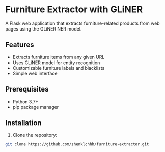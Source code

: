 # Furniture Extractor with GLiNER

A Flask web application that extracts furniture-related products from web pages using the GLiNER NER model.

## Features

- Extracts furniture items from any given URL
- Uses GLiNER model for entity recognition
- Customizable furniture labels and blacklists
- Simple web interface

## Prerequisites

- Python 3.7+
- pip package manager

## Installation

1. Clone the repository:
```bash
git clone https://github.com/zhenklchhh/furniture-extractor.git
